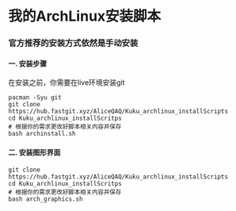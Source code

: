 # 我的ArchLinux安装脚本

### **官方推荐的安装方式依然是手动安装**



#### 一. 安装步骤

在安装之前，你需要在live环境安装git

```shell
pacman -Syu git
git clone https://hub.fastgit.xyz/AliceQAQ/Kuku_archlinux_installScripts
cd Kuku_archlinux_installScritps
# 根据你的需求更改好脚本相关内容并保存
bash archinstall.sh
```



#### 二. 安装图形界面

```shell
git clone https://hub.fastgit.xyz/AliceQAQ/Kuku_archlinux_installScripts
cd Kuku_archlinux_installScritps
# 根据你的需求更改好脚本相关内容并保存
bash arch_graphics.sh
```

